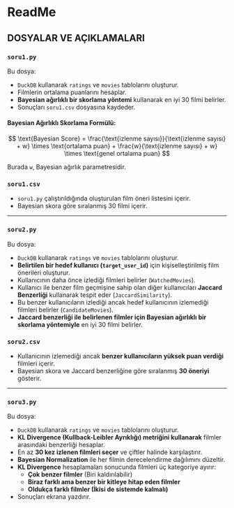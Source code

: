 # ReadMe

## DOSYALAR VE AÇIKLAMALARI

### `soru1.py`

Bu dosya:

- `DuckDB` kullanarak `ratings` ve `movies` tablolarını oluşturur.
- Filmlerin ortalama puanlarını hesaplar.
- **Bayesian ağırlıklı bir skorlama yöntemi** kullanarak en iyi 30 filmi belirler.
- Sonuçları `soru1.csv` dosyasına kaydeder.

#### **Bayesian Ağırlıklı Skorlama Formülü:**

$$
\text{Bayesian Score} = \frac{\text{izlenme sayısı}}{\text{izlenme sayısı} + w} \times \text{ortalama puan} + \frac{w}{\text{izlenme sayısı} + w} \times \text{genel ortalama puan}
$$

Burada `w`, Bayesian ağırlık parametresidir.

### `soru1.csv`

- `soru1.py` çalıştırıldığında oluşturulan film öneri listesini içerir.
- Bayesian skora göre sıralanmış 30 filmi içerir.

---

### `soru2.py`

Bu dosya:

- `DuckDB` kullanarak `ratings` ve `movies` tablolarını oluşturur.
- **Belirtilen bir hedef kullanıcı (`target_user_id`)** için kişiselleştirilmiş film önerileri oluşturur.
- Kullanıcının daha önce izlediği filmleri belirler (`WatchedMovies`).
- Kullanıcı ile benzer film geçmişine sahip olan diğer kullanıcıları **Jaccard Benzerliği** kullanarak tespit eder (`JaccardSimilarity`).
- Bu benzer kullanıcıların izlediği ancak hedef kullanıcının izlemediği filmleri belirler (`CandidateMovies`).
- **Jaccard benzerliği ile belirlenen filmler için Bayesian ağırlıklı bir skorlama yöntemiyle** en iyi 30 filmi belirler.

### `soru2.csv`

- Kullanıcının izlemediği ancak **benzer kullanıcıların yüksek puan verdiği** filmleri içerir.
- Bayesian skora ve Jaccard benzerliğine göre sıralanmış **30 öneriyi** gösterir.

---

### `soru3.py`

Bu dosya:

- `DuckDB` kullanarak `ratings` ve `movies` tablolarını oluşturur.
- **KL Divergence (Kullback-Leibler Ayrıklığı) metriğini kullanarak** filmler arasındaki benzerliği hesaplar.
- En az **30 kez izlenen filmleri seçer** ve çiftler halinde karşılaştırır.
- **Bayesian Normalization** ile her filmin derecelendirme dağılımını düzeltir.
- **KL Divergence** hesaplamaları sonucunda filmleri üç kategoriye ayırır:
  - **Çok benzer filmler** (Biri kaldırılabilir)
  - **Biraz farklı ama benzer bir kitleye hitap eden filmler**
  - **Oldukça farklı filmler (İkisi de sistemde kalmalı)**
- Sonuçları ekrana yazdırır.

